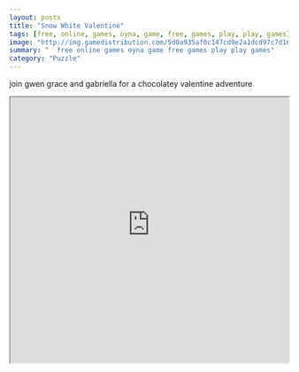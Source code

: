 ```yaml
---
layout: posts
title: "Snow White Valentine"
tags: [free, online, games, oyna, game, free, games, play, play, games]
image: "http://img.gamedistribution.com/5d0a935af0c147cd9e2a1dcd97c7d16a.jpg"
summary: "  free online games oyna game free games play play games"
category: "Puzzle"
---
```


join gwen grace and gabriella for a chocolatey valentine adventure

<iframe width="100%" height="480px;" src="http://flash.gamedistribution.com?game=5d0a935af0c147cd9e2a1dcd97c7d16a"></iframe>